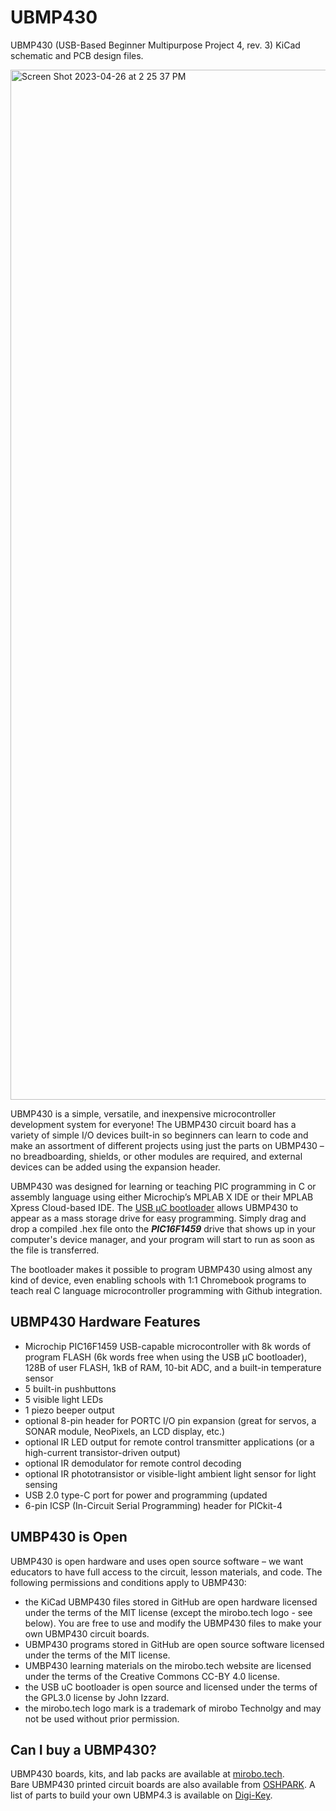 # UBMP430
 
 UBMP430 (USB-Based Beginner Multipurpose Project 4, rev. 3) KiCad schematic and PCB design files.

<img width="1648" alt="Screen Shot 2023-04-26 at 2 25 37 PM" src="https://user-images.githubusercontent.com/4099144/234668833-e2302650-1e9d-4eeb-bada-f1ed8ce6c0e7.png">

UBMP430 is a simple, versatile, and inexpensive microcontroller development system for everyone! The UBMP430 circuit board has a variety of simple I/O devices built-in so beginners can learn to code and make an assortment of different projects using just the parts on UBMP430 – no breadboarding, shields, or other modules are required, and external devices can be added using the expansion header. 

UBMP430 was designed for learning or teaching PIC programming in C or assembly language using either Microchip’s MPLAB X IDE or their MPLAB Xpress Cloud-based IDE. The [USB µC bootloader](https://hackaday.io/project/63204-usb-c-usb-pic-bootloader) allows UBMP430 to appear as a mass storage drive for easy programming. Simply drag and drop a compiled .hex file onto the ***PIC16F1459*** drive that shows up in your computer's device manager, and your program will start to run as soon as the file is transferred.

The bootloader makes it possible to program UBMP430 using almost any kind of device, even enabling schools with 1:1 Chromebook programs to teach real C language microcontroller programming with Github integration.

## UBMP430 Hardware Features

- Microchip PIC16F1459 USB-capable microcontroller with 8k words of program FLASH (6k words free when using the USB µC bootloader), 128B of user FLASH, 1kB of RAM, 10-bit ADC, and a built-in temperature sensor
- 5 built-in pushbuttons
- 5 visible light LEDs
- 1 piezo beeper output
- optional 8-pin header for PORTC I/O pin expansion (great for servos, a SONAR module, NeoPixels, an LCD display, etc.)
- optional IR LED output for remote control transmitter applications (or a high-current transistor-driven output)
- optional IR demodulator for remote control decoding
- optional IR phototransistor or visible-light ambient light sensor for light sensing
- USB 2.0 type-C port for power and programming (updated 
- 6-pin ICSP (In-Circuit Serial Programming) header for PICkit-4

## UMBP430 is Open

UBMP430 is open hardware and uses open source software – we want educators to have full access to the circuit, lesson materials, and code. The following permissions and conditions apply to UBMP430:
- the KiCad UBMP430 files stored in GitHub are open hardware licensed under the terms of the MIT license (except the mirobo.tech logo - see below). You are free to use and modify the UBMP430 files to make your own UBMP430 circuit boards.
- UBMP430 programs stored in GitHub are open source software licensed under the terms of the MIT license.
- UMBP430 learning materials on the mirobo.tech website are licensed under the terms of the Creative Commons CC-BY 4.0 license.
- the USB uC bootloader is open source and licensed under the terms of the GPL3.0 license by John Izzard.
- the mirobo.tech logo mark is a trademark of mirobo Technolgy and may not be used without prior permission.

## Can I buy a UBMP430?

UBMP430 boards, kits, and lab packs are available at [mirobo.tech](https://mirobo.tech/ubmp4).  
Bare UBMP430 printed circuit boards are also available from [OSHPARK](https://oshpark.com/shared_projects/tnwOOjI0).
A list of parts to build your own UBMP4.3 is available on [Digi-Key](https://www.digikey.ca/en/mylists/list/G02M9O46QV).
